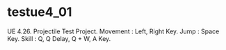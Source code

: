 # testue4_01
UE 4.26.
Projectile Test Project.
Movement : Left, Right Key. Jump : Space Key.
Skill : Q, Q Delay, Q + W, A Key.

